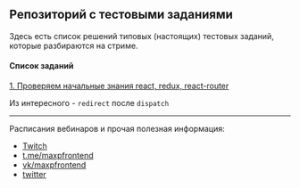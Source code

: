 ## Репозиторий с тестовыми заданиями

Здесь есть список решений типовых (настоящих) тестовых заданий, которые разбираются на стриме.

#### Список заданий

[1. Проверяем начальные знания react, redux, react-router](https://github.com/maxfarseer/tz-webinars/tree/tz-1-react-redux-react-router)

Из интересного - `redirect` после `dispatch`

---

Расписания вебинаров и прочая полезная информация:
+ [Twitch](https://www.twitch.tv/maxpfrontend)
+ [t.me/maxpfrontend](https://t.me/maxpfrontend)
+ [vk/maxpfrontend](http://vk.com/maxpfrontend)
+ [twitter](https://twitter.com/MaxPatsiansky)